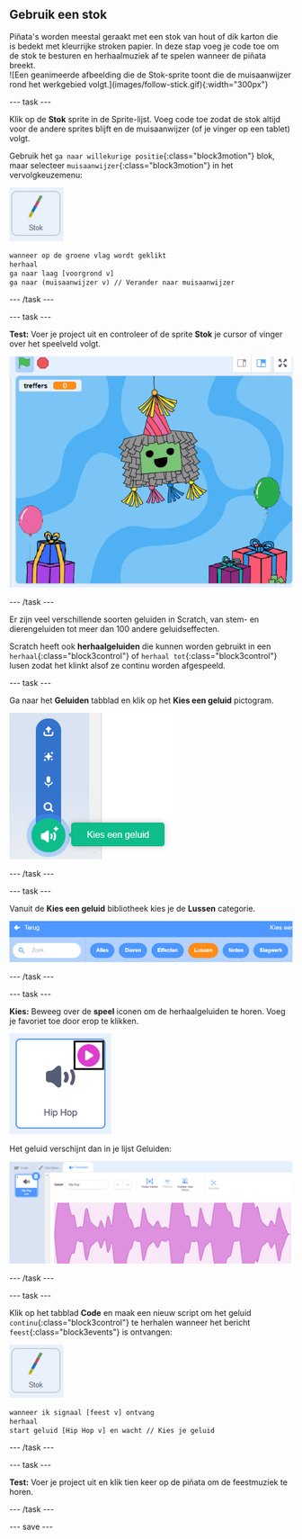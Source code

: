 ## Gebruik een stok

<div style="display: flex; flex-wrap: wrap">
<div style="flex-basis: 200px; flex-grow: 1; margin-right: 15px;">
Piñata's worden meestal geraakt met een stok van hout of dik karton die is bedekt met kleurrijke stroken papier. In deze stap voeg je code toe om de stok te besturen en herhaalmuziek af te spelen wanneer de piñata breekt. 
</div>
<div>
![Een geanimeerde afbeelding die de Stok-sprite toont die de muisaanwijzer rond het werkgebied volgt.](images/follow-stick.gif){:width="300px"}
</div>
</div>

--- task ---

Klik op de **Stok** sprite in de Sprite-lijst. Voeg code toe zodat de stok altijd voor de andere sprites blijft en de muisaanwijzer (of je vinger op een tablet) volgt.

Gebruik het `ga naar willekurige positie`{:class="block3motion"} blok, maar selecteer `muisaanwijzer`{:class="block3motion"} in het vervolgkeuzemenu:

![Het pictogram van de Stok-sprite](images/stick-sprite.png)

```blocks3
wanneer op de groene vlag wordt geklikt
herhaal
ga naar laag [voorgrond v]
ga naar (muisaanwijzer v) // Verander naar muisaanwijzer
```

--- /task ---

--- task ---

**Test:** Voer je project uit en controleer of de sprite **Stok** je cursor of vinger over het speelveld volgt.

![Een geanimeerde afbeelding waarin de Stok-sprite de muisaanwijzer in het speelveld volgt.](images/follow-stick.gif)

--- /task ---

Er zijn veel verschillende soorten geluiden in Scratch, van stem- en dierengeluiden tot meer dan 100 andere geluidseffecten.

Scratch heeft ook **herhaalgeluiden** die kunnen worden gebruikt in een `herhaal`{:class="block3control"} of `herhaal tot`{:class="block3control"} lusen zodat het klinkt alsof ze continu worden afgespeeld.

--- task ---

Ga naar het **Geluiden** tabblad en klik op het **Kies een geluid** pictogram.

![Het pictogram Kies een geluid met het pop-upmenu Geluiden. Indien geselecteerd, is het pictogram 'Kies een geluid' een witte luidspreker op een groene cirkel.](images/sound-icon.png)

--- /task ---

--- task ---

Vanuit de **Kies een geluid** bibliotheek kies je de **Lussen** categorie.

![De Geluidsbibliotheek met de categorie 'Lussen' oranje gemarkeerd om aan te geven dat deze is geselecteerd. De andere categorieën zijn in het blauw.](images/loops-category.png)

--- /task ---

--- task ---

**Kies:** Beweeg over de **speel** iconen om de herhaalgeluiden te horen. Voeg je favoriet toe door erop te klikken.

![Het 'Hiphop' geluid met het afspeelpictogram gemarkeerd in de rechterbovenhoek van het geluidspictogram.](images/play-icon.png)

Het geluid verschijnt dan in je lijst Geluiden:

![Het 'Hiphop' geluid in de Geluidenlijst op het tabblad Geluiden.](images/added-sound.png)

--- /task ---

--- task ---

Klik op het tabblad **Code** en maak een nieuw script om het geluid `continu`{:class="block3control"} te herhalen wanneer het bericht `feest`{:class="block3events"} is ontvangen:

![Het pictogram van de Stok-sprite.](images/stick-sprite.png)

```blocks3
wanneer ik signaal [feest v] ontvang
herhaal
start geluid [Hip Hop v] en wacht // Kies je geluid
```

--- /task ---

--- task ---

**Test:** Voer je project uit en klik tien keer op de piñata om de feestmuziek te horen.

--- /task ---

--- save ---
